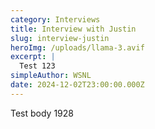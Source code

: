 ```yaml
---
category: Interviews
title: Interview with Justin
slug: interview-justin
heroImg: /uploads/llama-3.avif
excerpt: |
  Test 123
simpleAuthor: WSNL
date: 2024-12-02T23:00:00.000Z
---
```


Test body 1928
